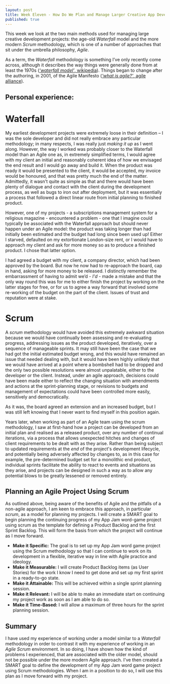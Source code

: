 ```yaml
---
layout: post
title: Week Eleven - How Do We Plan and Manage Larger Creative App Development Projects?
published: true
---
```


This week we look at the two main methods used for managing large creative development projects: the age-old _Waterfall_ model and the more modern _Scrum_ methodology, which is one of a number of approaches that sit under the umbrella philosophy, _Agile_.

As a term, the _Waterfall_ methodology is something I’ve only recently come across, although it describes the way things were generally done from at least the 1970s ([_‘waterfall model’_, wikipedia](https://en.wikipedia.org/wiki/Waterfall_model)). Things began to change after the authoring, in 2001, of the Agile Manifesto ([_'what is agile?'_, agile alliance](https://www.agilealliance.org/agile101/)). 

## Personal experience: 

# Waterfall
My earliest development projects were extremely loose in their definition – I was the sole developer and did not really embrace any particular methodology; in many respects, I was really just _making it up_ as I went along. However, the way I worked was probably closer to the Waterfall model than an Agile one as, in extremely simplified terms, I would agree with my client an initial and reasonably coherent idea of how we envisaged the end result and I would go away and build it. When the product was ready it would be presented to the client, it would be accepted, my invoice would be honoured, and that was pretty much the end of the matter. Admittedly, it wasn't quite as simple as that and there would have been plenty of dialogue and contact with the client during the development process, as well as bugs to iron out after deployment, but it was essentially a process that followed a direct linear route from initial planning to finished product.

However, one of my projects - a subscriptions management system for a religious magazine - encountered a problem - one that I imagine could typically be associated with the Waterfall approach but should never happen under an Agile model: the product was taking longer than had initially been estimated and the budget had long since been used up! Either I starved, defaulted on my extortionate London-size rent, or I would have to approach my client and ask for more money so as to produce a finished product. I chose that latter option. 

I had agreed a budget with my client, a company director, which had been approved by the board. But now he now had to re-approach the board, cap in hand, asking for more money to be released. I distinctly remember the embarrassment of having to admit we’d - _I'd_ - made a mistake and that the only way round this was for me to either finish the project by working on the latter stages for free, or for us to agree a way forward that involved some re-working of the budget on the part of the client. Issues of trust and reputation were at stake.

# Scrum

A _scrum_ methodology would have avoided this extremely awkward situation because we would have continually been assessing and re-evaluating progress, addressing issues as the product developed, iteratively, over a sequence of manageable sprints. It may still have been the case that we had got the initial estimated budget wrong, and this would have remained an issue that needed dealing with, but it would have been highly unlikely that we would have arrived at a point where a bombshell had to be dropped and the only two possible resolutions were almost unpalatable, either to the developer or the client. Instead, under an agile approach, decisions could have been made either to reflect the changing situation with amendments and actions at the sprint-planning stage, or revisions to budgets and management of expectations could have been controlled more easily, sensitively and democratically. 

As it was, the board agreed an extension and an increased budget, but I was still left knowing that I never want to find myself in this position again. 

Years later, when working as part of an Agile team using the scrum methodology, I saw at first-hand how a project can be developed from an initial plan and realised as a released product, over any number of continual iterations, via a process that allows unexpected hitches and changes of client requirements to be dealt with as they arise. Rather than being subject to updated requirements at the _end_ of the project's development lifecycle, and potentially being adversely affected by changes to, as in this case for example, the pre-determined budget set for a monolithic end product, individual sprints facilitate the ability to react to events and situations as they arise, and projects can be designed in such a way as to allow any potential blows to be greatly lessened or removed entirely.

## Planning an Agile Project Using Scrum

As outlined above, being aware of the benefits of Agile and the pitfalls of a non-agile approach, I am keen to embrace this approach, in particular _scrum_, as a model for planning my projects. I will create a SMART goal to begin planning the continuing progress of my App Jam word-game project using scrum as the template for defining a Product Backlog and the first Sprint Backlog. This will form the basis from which the project will continue as I move forward.

* **Make it Specific:** The goal is to set up my App Jam word game project using the Scrum methodology so that I can continue to work on its development in a flexible, iterative way in line with Agile practice and ideology.
* **Make it Measurable:** I will create Product Backlog items (as User Stories) for the work I know I need to get done and set up my first sprint in a ready-to-go state.
* **Make it Attainable:** This will be achieved within a single sprint planning session.
* **Make it Relevant:** I will be able to make an immediate start on continuing my project work as soon as I am able to do so. 
* **Make it Time-Based:** I will allow a maximum of three hours for the sprint planning session.

## Summary

I have used my experience of working under a model similar to a _Waterfall_ methodology in order to contrast it with my experience of working in an _Agile Scrum_ environment. In so doing, I have shown how the kind of problems I experienced, that are associated with the older model, should not be possible under the more modern Agile approach. I've then created a SMART goal to define the development of my App Jam word game project using Scrum methodologies. When I am in a position to do so, I will use this plan as I move forward with my project.